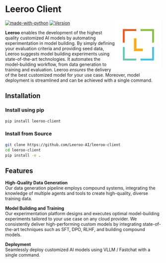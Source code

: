 # Leeroo Client

<img alt="Leeroo logo" src="https://github.com/Leeroo-AI/mergoo/blob/main/static/logo.png?raw=true" width="148" align="right" />

[![made-with-python](https://img.shields.io/badge/Made%20with-Python-green.svg)](#python)
[![Version](https://img.shields.io/pypi/v/mergoo?color=blue)](https://pypi.org/project/leeroo-client/)


**Leeroo** enables the development of the highest quality customized AI models by automating experimentation in model building. By simply defining your evaluation criteria and providing seed data, Leeroo suggests model building experiments using state-of-the-art technologies. It automates the model-building workflow, from data generation to training and evaluation. Leeroo _ensures_ the delivery of the best customized model for your use case. Moreover, model deployment is streamlined and can be achieved with a single command.

## Installation

### Install using pip

```sh
pip install leeroo-client
```

### Install from Source

```sh
git clone https://github.com/Leeroo-AI/leeroo-client
cd leeroo-client
pip install -e .
```

## Features

**High-Quality Data Generation**    
Our data generation pipeline employs compound systems, integrating the knowledge of multiple agents and tools to create high-quality, diverse training data.

**Model Building and Training**    
Our experimentation platform designs and executes optimal model-building experiments tailored to your use case on any cloud provider. We consistently deliver high-performing custom models by integrating state-of-the-art techniques such as SFT, DPO, RLHF, and building compound models.

**Deployment**    
Seamlessly deploy customized AI models using VLLM / Fastchat with a single command. 
